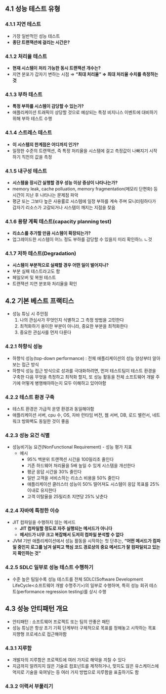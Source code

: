 ## 4.1 성능 테스트 유형
### 4.1.1 지연 테스트
- 가장 일반적인 성능 테스트
- **종단 트랜잭션에 걸리는 시간은?**

### 4.1.2 처리율 테스트
- **현재 시스템이 처리 가능한 동시 트랜잭션 개수는?**
- 지연 분포가 갑자기 변하는 시점 ⇒ **“최대 처리율” ⇒ 최대 처리율 수치를 측정하는 것**

### 4.1.3 부하 테스트
- **특정 부하를 시스템이 감당할 수 있는가?**
- 애플리케이션 트래픽이 상당할 것으로 예상되는 특정 비지니스 이벤트에 대비하기 위해 부하 테스트 수행

### 4.1.4 스트레스 테스트
- **이 시스템의 한계점은 어디까지 인가?**
- 일정한 수준의 트랜잭션, 즉 특정 처리율을 시스템에 걸고 측정값이 나빠지기 시작하기 직전의 값을 측정

### 4.1.5 내구성 테스트
- **시스템을 장시간 실행할 경우 성능 이상 증상이 나타나는가?**
- memory leak, cache polluation, memory fragmentation(메모리 단편화) 등 시간이 지난 후 나타나는 문제점 파악
- 평균 또는 그보다 높은 사용률로 시스템에 일정 부하를 계속 주며 모니터링하다가 갑자기 리소스가 고갈되거나 시스템이 깨지는 지점을 찾음

### 4.1.6 용량 계획 테스트(capacity planning test)
- **리소스를 추가할 만큼 시스템이 확장되는가?**
- 업그레이드한 시스템이 어느 정도 부하를 감당할 수 있을지 미리 확인하느 ㄴ것

### 4.1.7 저하 테스트(Degradation)
- **시스템이 부분적으로 실패할 경우 어떤 일이 벌어지나?**
- 부분 실패 테스트라고도 함
- 페일오버 및 복원 테스트
- 트랜잭션 지연 분포와 처리율을 확인

## 4.2 기본 베스트 프랙티스
- 성능 튜닝 시 주안점
    1. 나의 관심사가 무엇인지 식별하고 그 측정 방법을 고민한다
    2. 최적화하기 용이한 부분이 아니라, 중요한 부분을 최적화한다
    3. 중요한 관심사를 먼저 다룬다

### 4.2.1 하향식 성능
- 하향식 성능(top-down performance) : 전체 애플리케이션의 성능 양상부터 알아보는 접근 방식
- 하향식 성능 접근 방식으로 성과를 극대화하려면, 먼저 테스트팀이 테스트 환경을 구축한 다음 무엇을 측정하고 최적화 할지, 또 성능 활동을 전체 소프트웨어 개발 주기에 어떻게 병행해야하는지 모두 이해하고 있어야함

### 4.2.2 테스트 환경 구축
- 테스트 환경은 가급적 운영 환경과 동일해야함
- 애플리케이션 서버, cpu 수, OS, 자바 런타임 버전, 웹 서버, DB, 로드 밸런서, 네트워크 방화벽도 동일한 것이 좋음

### 4.2.3 성능 요건 식별
- 성능비기능 요건(NonFunctional Requirement) - 성능 평가 지표
    - 예시
        - 95% 백분위 트랜잭션 시간을 100밀리초 줄인다
        - 기존 하드웨어 처리율을 5배 높일 수 있게 시스템을 개선한다
        - 평균 응답 시간을 30% 줄인다
        - 일반 고객을 서비스하는 리소스 비용을 50% 줄인다
        - 애플리케이션 클러스터 성능이 50% 떨어져도 시스템이 응답 목표를 25% 이내로 유지한다
        - 고객 이탈율을 25밀리초 지연당 25% 낮춘다

### 4.2.4 자바에 특정한 이슈
- JIT 컴파일을 수행하지 않는 메서드
    - **JIT 컴파일할 정도로 자주 실행되는 메서드가 아니다**
    - **메서드가 너무 크고 복잡해서 도저히 컴파일 분석할 수 없다**
- JVM 기반 애플리케이션에서 성능 활동을 시작하는 첫 단추는, **“어떤 메서드가 컴파일 중인지 로그를 남겨 살피고 핵심 코드 경로상의 중요 메서드가 잘 컴파일되고 있는지 확인하는 것”**

### 4.2.5 SDLC 일부로 성능 테스트 수행하기
- 수준 높은 팀일수록 성능 테스트를 전체 SDLC(Software Development LifeCycle<소프트웨어 개발 수명주기>)의 일부로 수행하며, 특히 성능 회귀 테스트(performance regression testing)를 상시 수행

## 4.3 성능 안티패턴 개요
- 안티패턴 : 소프트웨어 프로젝트 또는 팀의 안좋은 패턴
- 성능 튜닝은 항상 초기 기획 단계부터 구체적으로 목표를 정해놓고 시작하는 목표 지향형 프로세스로 접근해야함

### 4.3.1 지루함
- 개발자의 지루함은 프로젝트에 여러 가지로 해악을 끼칠 수 있다
- 지금까지 알려지지 않은 기술로 컴포넌트를 제작하거나, 맞지도 않은 유스케이스에 억지로 기술을 욱여넣는 등 여러 가지 방법으로 지루함을 표출하기도 함

### 4.3.2 이력서 부풀리기
